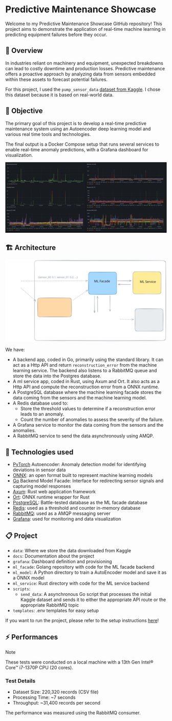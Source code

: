 # Predictive Maintenance Showcase

Welcome to my Predictive Maintenance Showcase GitHub repository!
This project aims to demonstrate the application of real-time machine learning
in predicting equipment failures before they occur.

## :memo: Overview

In industries reliant on machinery and equipment, unexpected breakdowns
can lead to costly downtime and production losses. Predictive maintenance
offers a proactive approach by analyzing data from sensors embedded
within these assets to forecast potential failures.

For this project, I used the `pump_sensor_data` [dataset from Kaggle].
I chose this dataset because it is based on real-world data.

## :dart: Objective

The primary goal of this project is to develop a real-time predictive maintenance
system using an Autoencoder deep learning model and various real time tools and technologies.

The final output is a Docker Compose setup that runs several services to enable real-time anomaly predictions,
with a Grafana dashboard for visualization.

![Alt text](./docs/images/grafana.png)

## :building_construction: Architecture

![Alt text](./docs/images/pm_schema.svg)

We have:
  - A backend app, coded in Go, primarily using the standard library.
    It can act as a Http API and return `reconstruction_error` from the machine learning service.
    The backend also listens to a RabbitMQ queue and store the data into the Postgres database.
  - A ml service app, coded in Rust, using Axum and Ort.
    It also acts as a Http API and compute the reconstruction error from a ONNX runtime.
  - A PostgreSQL database where the machine learning facade stores the data coming
    from the sensors and the machine learning model.
  - A Redis database used to:
    - Store the threshold values to determine if a reconstruction error leads to an anomaly.
    - Count the number of anomalies to assess the severity of the failure.
  - A Grafana service to monitor the data coming from the sensors and the anomalies.
  - A RabbitMQ service to send the data asynchronously using AMQP.

## :wrench: Technologies used

- [PyTorch] Autoencoder: Anomaly detection model for identifying deviations in sensor data
- [ONNX]: an open format built to represent machine learning models
- [Go] Backend Model Facade: Interface for redirecting sensor signals
  and capturing model responses
- [Axum]: Rust web application framework
- [Ort]: ONNX runtime wrapper for Rust
- [PostgreSQL]: Battle-tested database as the ML facade database
- [Redis]: used as a threshold and counter in-memory database
- [RabbitMQ]: used as a AMQP messaging server
- [Grafana]: used for monitoring and data visualization

## :clipboard: Project
- `data`: Where we store the data downloaded from Kaggle
- `docs`: Documentation about the project
- `grafana`: Dashboard definition and provisioning
- `ml_facade`: Golang repository with code for the ML facade backend
- `ml_model`: A Python directory to train a AutoEncoder model and save it as a ONNX model
- `ml_service`: Rust directory with code for the ML service backend
- `scripts`:
  - `send_data`: A asynchronous Go script that processes the initial Kaggle dataset and sends it to either
    the appropriate API route or the appropriate RabbitMQ topic
- `templates`: .env templates for easy setup

If you want to run the project, please refer to the setup instructions [here](docs/setup.md)!

## :zap: Performances

> [!NOTE]
> These tests were conducted on a local machine
> with a 13th Gen Intel® Core™ i7-1370P CPU (20 cores).

### Test Details

- Dataset Size: 220,320 records (CSV file)
- Processing Time: ~7 seconds
- Throughput: ~31,400 records per second

The performance was measured using the RabbitMQ consumer.

<!--references-->
[dataset from Kaggle]: https://www.kaggle.com/datasets/nphantawee/pump-sensor-data
[ONNX]: https://onnx.ai/
[PyTorch]: https://pytorch.org/
[Axum]: https://docs.rs/axum/latest/axum
[Ort]: https://ort.pyke.io/
[Go]: https://go.dev/
[PostgreSQL]: https://www.postgresql.org/
[Redis]: https://redis.io/
[RabbitMQ]: https://www.rabbitmq.com/
[Grafana]: https://grafana.com/
